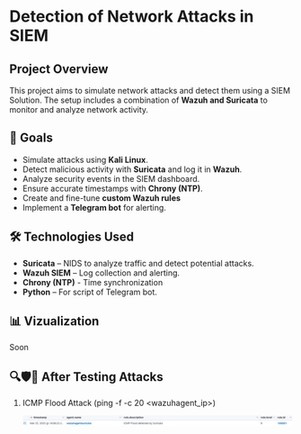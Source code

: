 # Detection of Network Attacks in SIEM

## Project Overview
This project aims to simulate network attacks and detect them using a SIEM Solution. The setup includes a combination of **Wazuh and Suricata** to monitor and analyze network activity.

## 📌 Goals
- Simulate attacks using **Kali Linux**.
- Detect malicious activity with **Suricata** and log it in **Wazuh**.
- Analyze security events in the SIEM dashboard.
- Ensure accurate timestamps with **Chrony (NTP)**.
- Create and fine-tune **custom Wazuh rules**
- Implement a **Telegram bot** for alerting.

## 🛠 Technologies Used
- **Suricata** – NIDS to analyze traffic and detect potential attacks.
- **Wazuh SIEM** – Log collection and alerting.
- **Chrony (NTP)** - Time synchronization
- **Python** – For script of Telegram bot.

## 📊 Vizualization
Soon

## 🔍🛡️🚧 After Testing Attacks
1. ICMP Flood Attack (ping -f -c 20 <wazuhagent_ip>)
   
   ![after-testing-icmp-flood-attack](images/after-testing-icmp-flood-attack.png)


